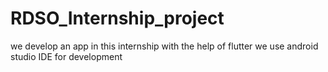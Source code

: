 # RDSO_Internship_project
we develop an app in this internship with the help of flutter
we use android studio IDE for development


